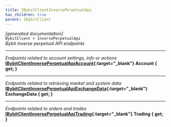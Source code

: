 ```yaml
---
title: IBybitClientInversePerpetualApi
has_children: true
parent: IBybitClient
---
```

*[generated documentation]*  
`BybitClient > InversePerpetualApi`  
*Bybit inverse perpetual API endpoints*
  
***
*Endpoints related to account settings, info or actions*  
**[IBybitClientInversePerpetualApiAccount](IBybitClientInversePerpetualApiAccount.html){:target="_blank"} Account { get; }**  
***
*Endpoints related to retrieving market and system data*  
**[IBybitClientInversePerpetualApiExchangeData](IBybitClientInversePerpetualApiExchangeData.html){:target="_blank"} ExchangeData { get; }**  
***
*Endpoints related to orders and trades*  
**[IBybitClientInversePerpetualApiTrading](IBybitClientInversePerpetualApiTrading.html){:target="_blank"} Trading { get; }**  
